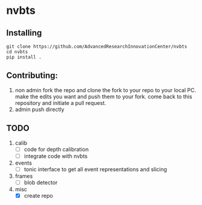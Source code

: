 # nvbts

## Installing
```
git clone https://github.com/AdvancedResearchInnovationCenter/nvbts
cd nvbts
pip install .
```

## Contributing:

1. non admin
fork the repo and clone the fork to your repo to your local PC. make the edits you want and push them to your fork. come back to this repository and initiate a pull request. 
2. admin
push directly

## TODO
1. calib
    - [ ] code for depth calibration
    - [ ] integrate code with nvbts
2. events
    - [ ] tonic interface to get all event representations and slicing
3. frames
    - [ ] blob detector
4. misc
    - [x] create repo